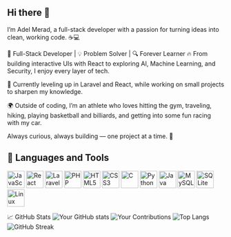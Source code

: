 ## Hi there 👋

I’m Adel Merad, a full-stack developer with a passion for turning ideas into clean, working code. ☕💻

🔧 Full-Stack Developer | 💡 Problem Solver | 🔍 Forever Learner
🔥 From building interactive UIs with React to exploring AI, Machine Learning, and Security, I enjoy every layer of tech.

🧠 Currently leveling up in Laravel and React, while working on small projects to sharpen my knowledge.

🌍 Outside of coding, I’m an athlete who loves hitting the gym, traveling, hiking, playing basketball and billiards, and getting into some fun racing with my car.

Always curious, always building — one project at a time. 🚀

## 🧰 Languages and Tools

<p align="left">
  <!-- Programming Languages -->
  <img src="https://cdn.jsdelivr.net/gh/devicons/devicon/icons/javascript/javascript-original.svg" width="40" alt="JavaScript"/>
  <img src="https://cdn.jsdelivr.net/gh/devicons/devicon/icons/react/react-original.svg" width="40" alt="React"/>
  <img src="https://cdn.simpleicons.org/laravel/FF2D20" width="40" alt="Laravel" />
  <img src="https://cdn.jsdelivr.net/gh/devicons/devicon/icons/php/php-original.svg" width="40" alt="PHP"/>
  <img src="https://cdn.jsdelivr.net/gh/devicons/devicon/icons/html5/html5-original.svg" width="40" alt="HTML5"/>
  <img src="https://cdn.jsdelivr.net/gh/devicons/devicon/icons/css3/css3-original.svg" width="40" alt="CSS3"/>
  <img src="https://cdn.jsdelivr.net/gh/devicons/devicon/icons/c/c-original.svg" width="40" alt="C"/>
  <img src="https://cdn.jsdelivr.net/gh/devicons/devicon/icons/python/python-original.svg" width="40" alt="Python"/>
  <img src="https://cdn.jsdelivr.net/gh/devicons/devicon/icons/java/java-original.svg" width="40" alt="Java"/>

  <!-- Database & OS -->
  <img src="https://cdn.jsdelivr.net/gh/devicons/devicon/icons/mysql/mysql-original.svg" width="40" alt="MySQL"/>
  <img src="https://cdn.jsdelivr.net/gh/devicons/devicon/icons/sqlite/sqlite-original.svg" width="40" alt="SQLite"/>
  <img src="https://cdn.jsdelivr.net/gh/devicons/devicon/icons/linux/linux-original.svg" width="40" alt="Linux"/>
</p>

📈 GitHub Stats
![Your GitHub stats](https://github-readme-stats.vercel.app/api?username=adelmerad&show_icons=true&theme=radical)
![Your Contributions](https://github.com/adelmerad/adelmerad/blob/main/assets/github-contributions.svg)
![Top Langs](https://github-readme-stats.vercel.app/api/top-langs/?username=adelmerad&layout=compact)
![GitHub Streak](https://streak-stats.demolab.com/?user=adelmerad&theme=radical)



